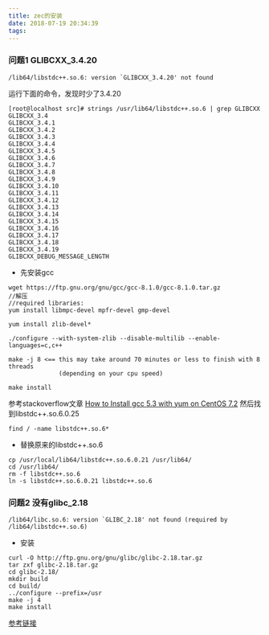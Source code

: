 ```yaml
---
title: zec的安装
date: 2018-07-19 20:34:39
tags:
---
```

### 问题1 GLIBCXX_3.4.20 
    /lib64/libstdc++.so.6: version `GLIBCXX_3.4.20' not found
运行下面的命令，发现时少了3.4.20
```
[root@localhost src]# strings /usr/lib64/libstdc++.so.6 | grep GLIBCXX
GLIBCXX_3.4
GLIBCXX_3.4.1
GLIBCXX_3.4.2
GLIBCXX_3.4.3
GLIBCXX_3.4.4
GLIBCXX_3.4.5
GLIBCXX_3.4.6
GLIBCXX_3.4.7
GLIBCXX_3.4.8
GLIBCXX_3.4.9
GLIBCXX_3.4.10
GLIBCXX_3.4.11
GLIBCXX_3.4.12
GLIBCXX_3.4.13
GLIBCXX_3.4.14
GLIBCXX_3.4.15
GLIBCXX_3.4.16
GLIBCXX_3.4.17
GLIBCXX_3.4.18
GLIBCXX_3.4.19
GLIBCXX_DEBUG_MESSAGE_LENGTH
```
* 先安装gcc
```
wget https://ftp.gnu.org/gnu/gcc/gcc-8.1.0/gcc-8.1.0.tar.gz
//解压
//required libraries:
yum install libmpc-devel mpfr-devel gmp-devel

yum install zlib-devel*

./configure --with-system-zlib --disable-multilib --enable-languages=c,c++

make -j 8 <== this may take around 70 minutes or less to finish with 8 threads
              (depending on your cpu speed)

make install
```
参考stackoverflow文章
[How to Install gcc 5.3 with yum on CentOS 7.2](https://stackoverflow.com/questions/36327805/how-to-install-gcc-5-3-with-yum-on-centos-7-2)
然后找到libstdc++.so.6.0.25

`find / -name libstdc++.so.6*`  
* 替换原来的libstdc++.so.6
```
cp /usr/local/lib64/libstdc++.so.6.0.21 /usr/lib64/
cd /usr/lib64/
rm -f libstdc++.so.6
ln -s libstdc++.so.6.0.21 libstdc++.so.6
```
### 问题2 没有glibc_2.18
```
/lib64/libc.so.6: version `GLIBC_2.18' not found (required by /lib64/libstdc++.so.6)
```
* 安装
```
curl -O http://ftp.gnu.org/gnu/glibc/glibc-2.18.tar.gz
tar zxf glibc-2.18.tar.gz 
cd glibc-2.18/
mkdir build
cd build/
../configure --prefix=/usr
make -j 4
make install
```
[参考链接](https://www.jianshu.com/p/92c7a042d8ba)